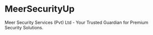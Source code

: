 # MeerSecurityUp
Meer Security Services (Pvt) Ltd - Your Trusted Guardian for Premium Security Solutions.
